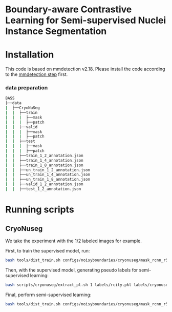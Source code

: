 # Boundary-aware Contrastive Learning for Semi-supervised Nuclei Instance Segmentation



# Installation

This code is based on mmdetection v2.18.
Please install the code according to the [mmdetection step](https://github.com/open-mmlab/mmdetection/blob/v2.18.0/docs/get_started.md) first.

### data preparation

```bash
BASS
├──data
|  ├──CryoNuSeg
|  |  ├──train
|  |  |  ├──mask
|  |  |  ├──patch
|  |  ├──valid
|  |  |  ├──mask
|  |  |  ├──patch
|  |  ├──test
|  |  |  ├──mask
|  |  |  ├──patch
|  |  ├──train_1_2_annotation.json
|  |  ├──train_1_4_annotation.json
|  |  ├──train_1_8_annotation.json
|  |  ├──un_train_1_2_annotation.json
|  |  ├──un_train_1_4_annotation.json
|  |  ├──un_train_1_8_annotation.json
|  |  ├──valid_1_2_annotation.json
|  |  ├──test_1_2_annotation.json
```

# Running scripts

## CryoNuseg
We take the experiment with the 1/2 labeled images for example.

First, to train the supervised model, run:
```bash
bash tools/dist_train.sh configs/noisyboundaries/cryonuseg/mask_rcnn_r50_fpn_1x_cityscapes_sup.py 1
```
Then, with the supervised model, generating pseudo labels for semi-supervised learning:
```bash
bash scripts/cryonuseg/extract_pl.sh 1 labels/rcity.pkl labels/cryonuseg_1_2_pl.json 
```
Final, perform semi-supervised learning:
```bash
bash tools/dist_train.sh configs/noisyboundaries/cryonuseg/mask_rcnn_r50_fpn_1x_coco_pl_clc.py 1
```

